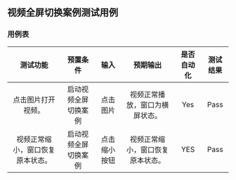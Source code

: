 ## 视频全屏切换案例测试用例

### 用例表

|       测试功能       |    预置条件    |   输入   |     预期输出     | 是否自动化 | 测试结果 |
|:----------------:|:----------:|:------:|:------------:|:-----:|:----:|
|    点击图片打开视频。    | 启动视频全屏切换案例 |  点击图片  |   视频正常播放，窗口为横屏状态。    |  Yes  | Pass |
| 视频正常缩小，窗口恢复原本状态。 | 启动视频全屏切换案例 | 点击缩小按钮 | 视频正常缩小，窗口恢复原本状态。 |  YES  | Pass |
